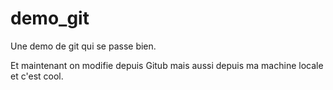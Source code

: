# demo_git
Une demo de git qui se passe bien.

Et maintenant on modifie depuis Gitub
mais aussi depuis ma machine locale et c'est cool.

